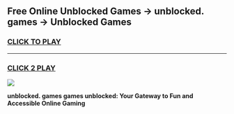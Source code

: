 
## Free Online Unblocked Games → unblocked. games → Unblocked Games
<h3>
<a href="https://premium.freeplayer.one?title=unblocked._games&ref=21F">CLICK TO PLAY</a></h3>
<hr>

<h3>
<a href="https://premium.freeplayer.one?title=unblocked._games&ref=21F">CLICK 2 PLAY</a>
  
</h3>

<a href="https://premium.freeplayer.one?title=unblocked._games&ref=21F/"><img src="https://clearcache.store/games.png"></a>


**unblocked. games games unblocked: Your Gateway to Fun and Accessible Online Gaming**
